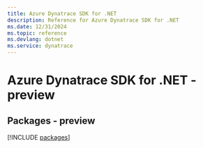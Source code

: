 ```yaml
---
title: Azure Dynatrace SDK for .NET
description: Reference for Azure Dynatrace SDK for .NET
ms.date: 12/31/2024
ms.topic: reference
ms.devlang: dotnet
ms.service: dynatrace
---
```

# Azure Dynatrace SDK for .NET - preview
## Packages - preview
[!INCLUDE [packages](dynatrace-index.md)]